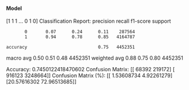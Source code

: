 #### Model
[1 1 1 ... 0 1 0]
Classification Report:
              precision    recall  f1-score   support

           0       0.07      0.24      0.11    287564
           1       0.94      0.78      0.85   4164787

    accuracy                           0.75   4452351
   macro avg       0.50      0.51      0.48   4452351
weighted avg       0.88      0.75      0.80   4452351

Accuracy: 0.7450122418470602
Confusion Matrix:
[[  68392  219172]
 [ 916123 3248664]]
Confusion Matrix (%):
[[ 1.53608734  4.92261279]
 [20.57616302 72.96513685]]
